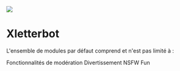
[![](https://img.shields.io/badge/discord.js-v12.0.0--dev-blue.svg?logo=npm)](https://github.com/discordjs)
# Xletterbot
L'ensemble de modules par défaut comprend et n'est pas limité à :

Fonctionnalités de modération
Divertissement
NSFW
Fun 

